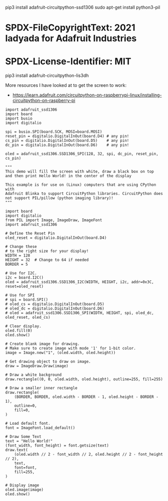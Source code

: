 pip3 install adafruit-circuitpython-ssd1306
sudo apt-get install python3-pil

# SPDX-FileCopyrightText: 2021 ladyada for Adafruit Industries
# SPDX-License-Identifier: MIT

pip3 install adafruit-circuitpython-lis3dh


More resources I have looked at to get the screen to work:

* https://learn.adafruit.com/circuitpython-on-raspberrypi-linux/installing-circuitpython-on-raspberry-pi

```
import adafruit_ssd1306
import board
import busio
import digitalio

spi = busio.SPI(board.SCK, MOSI=board.MOSI)
reset_pin = digitalio.DigitalInOut(board.D4) # any pin!
cs_pin = digitalio.DigitalInOut(board.D5)    # any pin!
dc_pin = digitalio.DigitalInOut(board.D6)    # any pin!

oled = adafruit_ssd1306.SSD1306_SPI(128, 32, spi, dc_pin, reset_pin, cs_pin)

"""
This demo will fill the screen with white, draw a black box on top
and then print Hello World! in the center of the display

This example is for use on (Linux) computers that are using CPython with
Adafruit Blinka to support CircuitPython libraries. CircuitPython does
not support PIL/pillow (python imaging library)!
"""

import board
import digitalio
from PIL import Image, ImageDraw, ImageFont
import adafruit_ssd1306

# Define the Reset Pin
oled_reset = digitalio.DigitalInOut(board.D4)

# Change these
# to the right size for your display!
WIDTH = 128
HEIGHT = 32  # Change to 64 if needed
BORDER = 5

# Use for I2C.
i2c = board.I2C()
oled = adafruit_ssd1306.SSD1306_I2C(WIDTH, HEIGHT, i2c, addr=0x3C, reset=oled_reset)

# Use for SPI
# spi = board.SPI()
# oled_cs = digitalio.DigitalInOut(board.D5)
# oled_dc = digitalio.DigitalInOut(board.D6)
# oled = adafruit_ssd1306.SSD1306_SPI(WIDTH, HEIGHT, spi, oled_dc, oled_reset, oled_cs)

# Clear display.
oled.fill(0)
oled.show()

# Create blank image for drawing.
# Make sure to create image with mode '1' for 1-bit color.
image = Image.new("1", (oled.width, oled.height))

# Get drawing object to draw on image.
draw = ImageDraw.Draw(image)

# Draw a white background
draw.rectangle((0, 0, oled.width, oled.height), outline=255, fill=255)

# Draw a smaller inner rectangle
draw.rectangle(
    (BORDER, BORDER, oled.width - BORDER - 1, oled.height - BORDER - 1),
    outline=0,
    fill=0,
)

# Load default font.
font = ImageFont.load_default()

# Draw Some Text
text = "Hello World!"
(font_width, font_height) = font.getsize(text)
draw.text(
    (oled.width // 2 - font_width // 2, oled.height // 2 - font_height // 2),
    text,
    font=font,
    fill=255,
)

# Display image
oled.image(image)
oled.show()
```